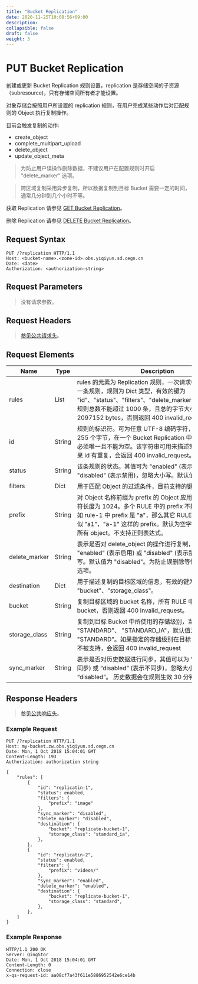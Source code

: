 ```yaml
---
title: "Bucket Replication"
date: 2020-11-25T10:08:56+09:00
description:
collapsible: false
draft: false
weight: 3
---
```


# PUT Bucket Replication

创建或更新 Bucket Replication 规则设置，replication 是存储空间的子资源（subresource)，只有存储空间所有者才能设置。

对象存储会按照用户所设置的 replication 规则，在用户完成某些动作后对匹配规则的 Object 执行复制操作。

目前会触发复制的动作:

* create_object
* complete_multipart_upload
* delete_object
* update_object_meta

> 为防止用户误操作删除数据，不建议用户在配置规则时开启 "delete_marker" 选项。

> 跨区域复制采用异步复制，所以数据复制到目标 Bucket 需要一定的时间，通常几分钟到几个小时不等。

获取 Replication 请参见 [GET Bucket Replication](../get_replication)。

删除 Replication 请参见 [DELETE Bucket Replication](../delete_replication)。


## Request Syntax

```http
PUT /?replication HTTP/1.1
Host: <bucket-name>.<zone-id>.obs.yiqiyun.sd.cegn.cn
Date: <date>
Authorization: <authorization-string>
```

## Request Parameters

> 没有请求参数。

## Request Headers

> [参见公共请求头](../../../common_header/#请求头字段-request-header)。

## Request Elements

| Name | Type | Description | Required |
| --- | --- | --- | --- |
| rules | List | rules 的元素为 Replication 规则，一次请求中需要至少包含一条规则，规则为 Dict 类型，有效的键为 "id"、"status"、"filters"、"delete_marker"、"destination".规则总数不能超过 1000 条，且总的字节大小不能超过 2097152 bytes，否则返回 400 invalid_request。| Yes |
| id | String | 规则的标识符。可为任意 UTF-8 编码字符，长度不能超过 255 个字节，在一个 Bucket Replication 中，规则的标识符必须唯一且不能为空。该字符串可用来描述策略的用途等。如果 id 有重复，会返回 400 invalid_request。| Yes |
| status | String | 该条规则的状态。其值可为 "enabled" (表示启动) 或 "disabled" (表示禁用)，忽略大小写。默认值为 "ENABLED" | No |
| filters | Dict | 用于匹配 Object 的过滤条件，目前支持的键为 "prefix"。| Yes |
| prefix | String | 对 Object 名称前缀为 prefix 的 Object 应用此规则，最大字符长度为 1024。多个 RULE 中的 prefix 不能有重叠匹配，比如 rule-1 中 prefix 是 "a"，那么其它 RULE 中则不能出现类似 "a1"，"a-1" 这样的 prefix。默认为空字符串，表示匹配所有 object。不支持正则表达式。| No |
| delete_marker | String | 表示是否对 delete_object 的操作进行复制，其值可以为 "enabled" (表示启用) 或 "disabled" (表示禁用)，忽略大小写。默认值为 "disabled"。为防止误删除等情况不建议开启此选项。| No |
| destination | Dict | 用于描述复制的目标区域的信息，有效的键为 "bucket"、"storage_class"。| Yes |
| bucket | String | 复制目标区域的 bucket 名称，所有 RULE 中必须指向同一个 bucket，否则返回 400 invalid_request。| Yes |
| storage_class | String | 复制到目标 Bucket 中所使用的存储级别，当前支持的值为 "STANDARD"、 "STANDARD_IA"，默认值为 "STANDARD"。如果指定的存储级别在目标 Bucket 所在区域不被支持，会返回 400 invalid_request | No |
| sync_marker | String | 表示是否对历史数据进行同步，其值可以为 “enabled” (表示同步) 或 “disabled” (表示不同步)，忽略大小写。默认值为 “disabled”。 历史数据会在规则生效 30 分钟之后开始同步。| No |

## Response Headers

> [参见公共响应头](../../../common_header/#响应头字段-response-header)。


### Example Request

```http
PUT /?replication HTTP/1.1
Host: my-bucket.zw.obs.yiqiyun.sd.cegn.cn
Date: Mon, 1 Oct 2018 15:04:01 GMT
Content-Length: 193
Authorization: authorization string

{
    "rules": [
        {
            "id": "replicatin-1",
            "status": enabled,
            "filters": {
                "prefix": "image"
            },
            "sync_marker": "disabled",
            "delete_marker": "disabled",
            "destination": {
                "bucket": "replicate-bucket-1",
                "storage_class": "standard_ia",
            },
        },
        {
            "id": "replicatin-2",
            "status": enabled,
            "filters": {
                "prefix": "videos/"
            },
            "sync_marker": "enabled",
            "delete_marker": "enabled",
            "destination": {
                "bucket": "replicate-bucket-1",
                "storage_class": "standard",
            },
        },
    ]
}
```

### Example Response

```http
HTTP/1.1 200 OK
Server: QingStor
Date: Mon, 1 Oct 2018 15:04:01 GMT
Content-Length: 0
Connection: close
x-qs-request-id: aa08cf7a43f611e5886952542e6ce14b
```
